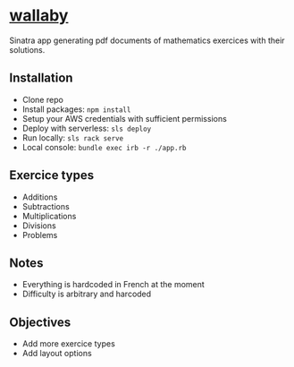 # [wallaby](https://wallaby.vieux.click)

Sinatra app generating pdf documents of mathematics exercices with their solutions.

## Installation
- Clone repo
- Install packages: `npm install`
- Setup your AWS credentials with sufficient permissions
- Deploy with serverless: `sls deploy`
- Run locally: `sls rack serve`
- Local console: `bundle exec irb -r ./app.rb`

## Exercice types
- Additions
- Subtractions
- Multiplications
- Divisions
- Problems

## Notes
- Everything is hardcoded in French at the moment
- Difficulty is arbitrary and harcoded

## Objectives
- Add more exercice types
- Add layout options